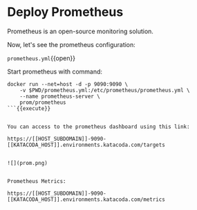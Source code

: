 # Deploy Prometheus

Prometheus is an open-source monitoring solution.

Now, let's see the prometheus configuration:

`prometheus.yml`{{open}}


Start prometheus with command:



```
docker run --net=host -d -p 9090:9090 \
    -v $PWD/prometheus.yml:/etc/prometheus/prometheus.yml \
    --name prometheus-server \
    prom/prometheus
```{{execute}}


You can access to the prometheus dashboard using this link:

https://[[HOST_SUBDOMAIN]]-9090-[[KATACODA_HOST]].environments.katacoda.com/targets


![](prom.png)


Prometheus Metrics:

https://[[HOST_SUBDOMAIN]]-9090-[[KATACODA_HOST]].environments.katacoda.com/metrics
